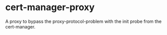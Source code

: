 # cert-manager-proxy
A proxy to bypass the proxy-protocol-problem with the init probe from the cert-manager.
